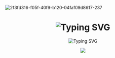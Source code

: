![2f3fd316-f05f-40f9-b120-04faf09d8617-237](https://github.com/user-attachments/assets/4d850372-3a89-483a-89c7-e2f258012594)
<!DOCTYPE html>
<html lang="en">
<head>
  <meta charset="UTF-8">
  <meta name="viewport" content="width=device-width, initial-scale=1.0">
  <title>Fahim Faiyaz's GitHub Profile</title>
</head>
<body>
  <!-- Main Header with Typing Animation -->
  <h1 align="center">
    <img src="https://readme-typing-svg.herokuapp.com?font=JetBrains+Mono&size=30&duration=3000&pause=800&color=9B5DE5&center=true&vCenter=true&width=550&lines=Hi+there!+I'm+Abdul+Baset+%F0%9F%91%8B" 
         alt="Typing SVG" 
         style="animation: bounceIn 2s;" />
  </h1>

  <!-- Typing Animation for Profession -->
  <p align="center">
    <img src="https://readme-typing-svg.herokuapp.com?font=JetBrains+Mono&size=25&duration=3000&pause=800&color=00BBF9,FF006E&center=true&vCenter=true&width=600&height=50&lines=Frontend+Developer;MERN+Stack+Learner;Responsive+UI+Specialist;Let's+Build+Something+Great!" 
         alt="Typing SVG" 
         style="animation: fadeInDown 2s;" />
  </p>

  <!-- Gradient Animation under Header -->
  <p align="center">
    <img src="https://capsule-render.vercel.app/api?type=waving&color=0:9B5DE5,100:00BBF9&height=100&section=header&animation=fadeIn" 
         style="animation: bounceInDown 3s;" />
  </p>
</body>
</html>

